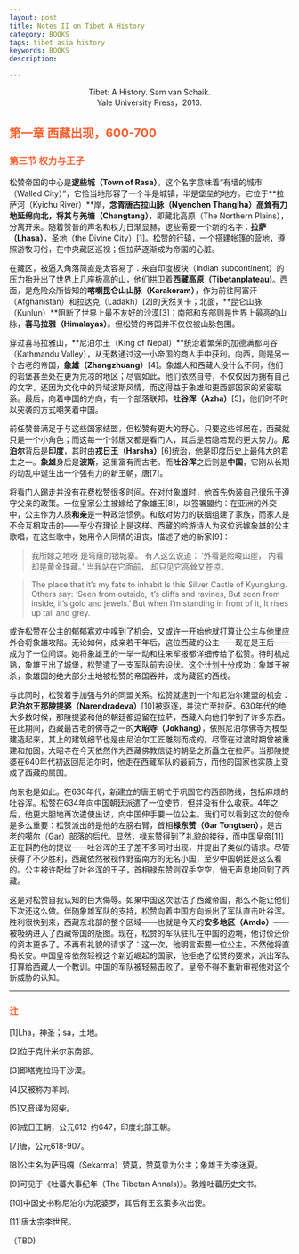 ```yaml
---
layout: post
title: Notes II on Tibet A History
category: BOOKS
tags: tibet asia history
keywords: BOOKS
description: 

---
```


<center> Tibet: A History. Sam van Schaik.</center>

<center> Yale University Press，2013.</center>

## <font color="#ff5f2e">第一章 西藏出现，600-700</font>

### <font color="#ff5f2e">第三节 权力与王子</font>

松赞帝国的中心是**逻些城（Town of Rasa）**。这个名字意味着“有墙的城市（Walled City）”，它恰当地形容了一个半是城镇，半是堡垒的地方。它位于**拉萨河（Kyichu River）**岸，**念青唐古拉山脉（Nyenchen Thanglha）**高耸有力地延绵向北，将其与**羌塘（Changtang）**，即藏北高原（The Northern Plains），分离开来。随着赞普的声名和权力日渐显赫，逻些需要一个新的名字：**拉萨（Lhasa）**，圣地（the Divine City）[1]。松赞的行辕，一个搭建帐篷的营地，遵照游牧习俗，在中央藏区巡视；但拉萨逐渐成为帝国的心脏。

在藏区，被逼入角落简直是太容易了：来自印度板块（Indian subcontinent）的压力抬升出了世界上几座极高的山，他们拱卫着**西藏高原（Tibetanplateau)**。西面，是危险众所皆知的**喀喇昆仑山山脉（Karakoram）**，作为前往阿富汗（Afghanistan）和拉达克（Ladakh）[2]的天然关卡；北面，**昆仑山脉（Kunlun）**阻断了世界上最不友好的沙漠[3]；南部和东部则是世界上最高的山脉，**喜马拉雅（Himalayas）**。但松赞的帝国并不仅仅被山脉包围。

穿过喜马拉雅山，**尼泊尔王（King of Nepal）**统治着繁荣的加德满都河谷（Kathmandu Valley），从无数通过这一小帝国的商人手中获利。向西，则是另一个古老的帝国，**象雄（Zhangzhuang）**[4]。象雄人和西藏人没什么不同，他们的岩堡甚至处在更为荒凉的地区；尽管如此，他们依然自夸，不仅仅因为拥有自己的文字，还因为文化中的异域波斯风情，而这得益于象雄和更西部国家的紧密联系。最后，向着中国的方向，有一个部落联邦，**吐谷浑（Azha）**[5]，他们时不时以突袭的方式嘲笑着中国。

前任赞普满足于与这些国家结盟，但松赞有更大的野心。只要这些邻居在，西藏就只是一个小角色；而这每一个邻居又都是看门人，其后是若隐若现的更大势力。**尼泊尔**背后是**印度**，其时由**戎日王（Harsha）**[6]统治，他是印度历史上最伟大的君主之一。**象雄**身后是**波斯**，这里富有而古老。而**吐谷浑**之后则是**中国**，它刚从长期的动乱中诞生出一个强有力的新王朝，唐[7]。

将看门人踢走并没有花费松赞很多时间。在对付象雄时，他首先伪装自己很乐于遵守父亲的政策。一位皇家公主被嫁给了象雄王[8]，以签署盟约：在亚洲的外交中，公主作为人质**和亲**是一种政治惯例。和敌对势力的联姻组建了家族，而家人是不会互相攻击的——至少在理论上是这样。西藏的吟游诗人为这位远嫁象雄的公主歌唱，在这些歌中，她用令人同情的沮丧，描述了她的新家[9]：

> 我所嫁之地呀
> 是穹窿的银城寨。
> 有人这么说道：
> ‘外看是险峻山崖，
> 内看却是黄金珠藏。’
> 当我站在它面前，
> 却只见它高耸又苍凉。

> The place that it’s my fate to inhabit
> Is this Silver Castle of Kyunglung.
> Others say:
> ‘Seen from outside, it’s cliffs and ravines,
> But seen from inside, it’s gold and jewels.’
> But when I’m standing in front of it,
> It rises up tall and grey.

或许松赞在公主的郁郁寡欢中嗅到了机会，又或许一开始他就打算让公主与他里应外合将象雄攻陷。无论如何，成亲若干年后，这位西藏的公主——现在是王后——成为了一位间谍。她将象雄王的一举一动和往来军报都详细传给了松赞。待时机成熟，象雄王出了城堡，松赞遣了一支军队前去设伏。这个计划十分成功：象雄王被杀，象雄国的绝大部分土地被松赞的帝国吞并，成为藏区的西线。

与此同时，松赞着手加强与外的同盟关系。松赞就逮到一个和尼泊尔建盟的机会：**尼泊尔王那陵提婆（Narendradeva）**[10]被驱逐，并流亡至拉萨。630年代的绝大多数时候，那陵提婆和他的朝廷都逗留在拉萨，西藏人向他们学到了许多东西。在此期间，西藏最古老的佛寺之一的**大昭寺（Jokhang）**，依照尼泊尔佛寺为模型建造起来，其上的建筑细节也是由尼泊尔工匠雕刻而成的。尽管在过渡时期曾被重建和加固，大昭寺在今天依然作为西藏佛教信徒的朝圣之所矗立在拉萨。当那陵提婆在640年代初返回尼泊尔时，他走在西藏军队的最前方，而他的国家也实质上变成了西藏的属国。

向东也是如此。在630年代，新建立的唐王朝忙于巩固它的西部防线，包括麻烦的吐谷浑。松赞在634年向中国朝廷派遣了一位使节，但并没有什么收获。4年之后，他更大胆地再次遣使出访，向中国伸手要一位公主。我们可以看到这次的使命是多么重要：松赞派出的是他的左膀右臂，首相**禄东赞（Gar Tongtsen）**，是古老的噶尔（Gar）部落的后代。显然，禄东赞得到了礼貌的接待，而中国皇帝[11]正在斟酌他的提议——吐谷浑的王子差不多同时出现，并提出了类似的请求。尽管获得了不少胜利，西藏依然被视作野蛮南方的无名小国，至少中国朝廷是这么看的。公主被许配给了吐谷浑的王子，首相禄东赞则双手空空，悄无声息地回到了西藏。

这是对松赞自我认知的巨大侮辱。如果中国这次低估了西藏帝国，那么不能让他们下次还这么做。伴随象雄军队的支持，松赞向着中国方向派出了军队直击吐谷浑。胜利很快到来，西藏东北部的整个区域——也就是今天的**安多地区（Amdo）**——被吸纳进入了西藏帝国的版图。现在，松赞的军队驻扎在中国的边境，他讨价还价的资本更多了。不再有礼貌的请求了：这一次，他明言索要一位公主，不然他将直捣长安。中国皇帝依然轻视这个新近崛起的国家，他拒绝了松赞的要求，派出军队打算给西藏人一个教训。中国的军队被轻易击败了。皇帝不得不重新审视他对这个新威胁的认知。

***

### <font color="#ff5f2e">注</font>

[1]Lha，神圣；sa，土地。

[2]位于克什米尔东南部。

[3]即塔克拉玛干沙漠。

[4]又被称为羊同。

[5]又音译为阿柴。

[6]戒日王朝，公元612-约647，印度北部王朝。

[7]唐，公元618-907。

[8]公主名为萨玛嘎（Sekarma）赞莫，赞莫意为公主；象雄王为李迷夏。

[9]可见于《吐蕃大事纪年（The Tibetan Annals)》。敦煌吐蕃历史文书。

[10]中国史书称尼泊尔为泥婆罗，其后有王玄策多次出使。

[11]唐太宗李世民。

（TBD)

